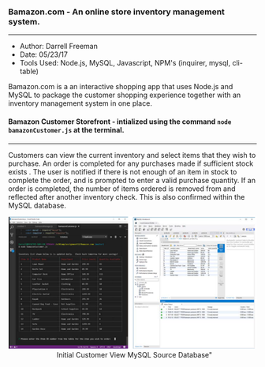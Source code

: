 ### Bamazon.com - An online store inventory management system.
***

- Author:  Darrell Freeman
- Date:  05/23/17
- Tools Used:  Node.js, MySQL, Javascript, NPM's (inquirer, mysql, cli-table)

Bamazon.com is a an interactive shopping app that uses Node.js and MySQL to package the customer shopping experience together with an inventory management system in one place.

#### Bamazon Customer Storefront - intialized using the command `node bamazonCustomer.js` at the terminal.
***

Customers can view the current inventory and select items that they wish to purchase.  An order is completed for any purchases made if sufficient stock exists .  The user is notified if there is not enough of an item in stock to complete the order, and is prompted to enter a valid purchase quantity.  If an order is completed, the number of items ordered is removed from and reflected after another inventory check.  This is also confirmed within the MySQL database. 

![Bamazon Store](images/cust1.png)
&nbsp;&nbsp;&nbsp;&nbsp;&nbsp;&nbsp;&nbsp;&nbsp;&nbsp;&nbsp;&nbsp;&nbsp;&nbsp;&nbsp;&nbsp;&nbsp;&nbsp;&nbsp;&nbsp;&nbsp;&nbsp;&nbsp;&nbsp;&nbsp;  Initial Customer View                                  MySQL Source Database"

